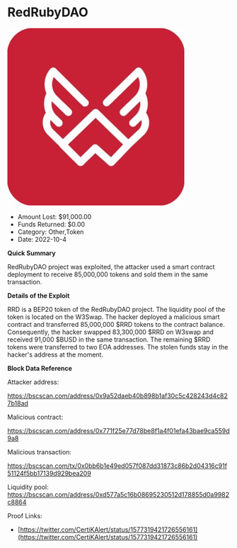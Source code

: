 # RedRubyDAO
![RedRubyDAO](/rektimages/RedRubyDAO.png)
- Amount Lost: $91,000.00
- Funds Returned: $0.00
- Category: Other,Token
- Date: 2022-10-4

**Quick Summary**

RedRubyDAO project was exploited, the attacker used a smart contract deployment to receive 85,000,000 tokens and sold them in the same transaction.

  


 **Details of the Exploit**

RRD is a BEP20 token of the RedRubyDAO project. The liquidity pool of the token is located on the W3Swap. The hacker deployed a malicious smart contract and transferred 85,000,000 $RRD tokens to the contract balance. Consequently, the hacker swapped 83,300,000 $RRD on W3swap and received 91,000 $BUSD in the same transaction. The remaining $RRD tokens were transferred to two EOA addresses. The stolen funds stay in the hacker's address at the moment.

  


 **Block Data Reference**

Attacker address:

https://bscscan.com/address/0x9a52daeb40b898b1af30c5c428243d4c827b18ad

  


Malicious contract:

https://bscscan.com/address/0x771f25e77d78be8f1a4f01efa43bae9ca559d9a8

  


Malicious transaction:

https://bscscan.com/tx/0x0bb6b1e49ed057f087dd31873c86b2d04316c91f51124f5bb17139d929bea209

  


Liquidity pool:  
https://bscscan.com/address/0xd577a5c16b08695230512d178855d0a9982c8864


Proof Links:
- [https://twitter.com/CertiKAlert/status/1577319421726556161](https://twitter.com/CertiKAlert/status/1577319421726556161)


